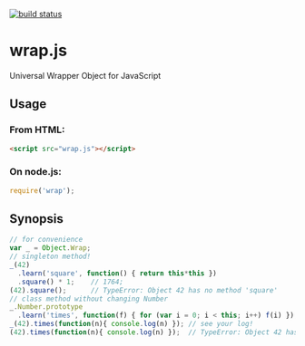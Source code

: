 [![build status](https://secure.travis-ci.org/dankogai/js-wrap.png)](http://travis-ci.org/dankogai/js-wrap)

wrap.js
=======

Universal Wrapper Object for JavaScript

Usage
-----

### From HTML:

````html
<script src="wrap.js"></script>
````

### On node.js:

````javascript
require('wrap');
````


Synopsis
--------

````javascript
// for convenience
var _ = Object.Wrap;
// singleton method!
_(42)
  .learn('square', function() { return this*this })
  .square() * 1;	// 1764;
(42).square();		// TypeError: Object 42 has no method 'square'
// class method without changing Number
_.Number.prototype
  .learn('times', function(f) { for (var i = 0; i < this; i++) f(i) });
_(42).times(function(n){ console.log(n) });	// see your log!
(42).times(function(n){ console.log(n) });	// TypeError: Object 42 has no method 'times'

````
